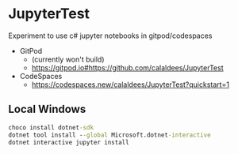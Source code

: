 # JupyterTest
Experiment to use c# jupyter notebooks in gitpod/codespaces

* GitPod
    * (currently won't build)
    * https://gitpod.io#https://github.com/calaldees/JupyterTest
* CodeSpaces
    * https://codespaces.new/calaldees/JupyterTest?quickstart=1


## Local Windows

```cmd
choco install dotnet-sdk
dotnet tool install --global Microsoft.dotnet-interactive
dotnet interactive jupyter install
```
